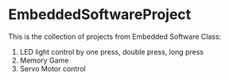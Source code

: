 # EmbeddedSoftwareProject

This is the collection of projects from Embedded Software Class:

1. LED light control by one press, double press, long press
2. Memory Game
3. Servo Motor control 
